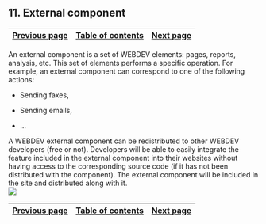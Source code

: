 
## 11. External component
			

| [Previous page](../Concepts_WB/1410087449.md) | [Table of contents](../Concepts_WB/1410087102.md) | [Next page](../Concepts_WB/1410087451.md) |
| --- | --- | --- |



<a name="NOTE1"></a>
<a name="NOTE1_1"></a>
An external component is a set of WEBDEV elements: pages, reports, analysis, etc. This set of elements performs a specific operation. For example, an external component can correspond to one of the following actions:

- Sending faxes,

- Sending emails,

- ...




A WEBDEV external component can be redistributed to other WEBDEV developers (free or not). Developers will be able to easily integrate the feature included in the external component into their websites without having access to the corresponding source code (if it has not been distributed with the component). The external component will be included in the site and distributed along with it.<br>![](https://doc.pcsoft.fr/en-US/images/image.awp?langid=3&name=P3-Composant%20Externe.gif)


| [Previous page](../Concepts_WB/1410087449.md) | [Table of contents](../Concepts_WB/1410087102.md) | [Next page](../Concepts_WB/1410087451.md) |
| --- | --- | --- |




